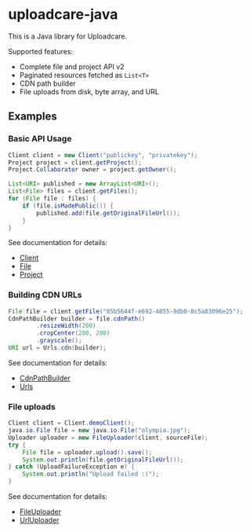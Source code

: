 uploadcare-java
===============

This is a Java library for Uploadcare.

Supported features:

- Complete file and project API v2
- Paginated resources fetched as `List<T>`
- CDN path builder
- File uploads from disk, byte array, and URL

## Examples

### Basic API Usage

```java
Client client = new Client("publickey", "privatekey");
Project project = client.getProject();
Project.Collaborator owner = project.getOwner();

List<URI> published = new ArrayList<URI>();
List<File> files = client.getFiles();
for (File file : files) {
    if (file.isMadePublic()) {
        published.add(file.getOriginalFileUrl());
    }
}
```

See documentation for details:

* [Client](http://uploadcare.github.com/uploadcare-java/master/apidocs/com/uploadcare/api/Client.html)
* [File](http://uploadcare.github.com/uploadcare-java/master/apidocs/com/uploadcare/api/File.html)
* [Project](http://uploadcare.github.com/uploadcare-java/master/apidocs/com/uploadcare/api/Project.html)

### Building CDN URLs

```java
File file = client.getFile("85b5644f-e692-4855-9db0-8c5a83096e25");
CdnPathBuilder builder = file.cdnPath()
        .resizeWidth(200)
        .cropCenter(200, 200)
        .grayscale();
URI url = Urls.cdn(builder);
```

See documentation for details:

* [CdnPathBuilder](http://uploadcare.github.com/uploadcare-java/master/apidocs/com/uploadcare/urls/CdnPathBuilder.html)
* [Urls](http://uploadcare.github.com/uploadcare-java/master/apidocs/com/uploadcare/urls/Urls.html)

### File uploads

```java
Client client = Client.demoClient();
java.io.File file = new java.io.File("olympia.jpg");
Uploader uploader = new FileUploader(client, sourceFile);
try {
    File file = uploader.upload().save();
    System.out.println(file.getOriginalFileUrl());
} catch (UploadFailureException e) {
    System.out.println("Upload failed :(");
}
```

See documentation for details:

* [FileUploader](http://uploadcare.github.com/uploadcare-java/master/apidocs/com/uploadcare/upload/FileUploader.html)
* [UrlUploader](http://uploadcare.github.com/uploadcare-java/master/apidocs/com/uploadcare/upload/UrlUploader.html)
